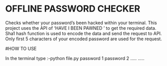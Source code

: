 # OFFLINE PASSWORD CHECKER

Checks whether your password’s been hacked within your terminal.
This project uses the API of ‘HAVE I BEEN PAWNED ’ to get the required data.  
Sha1 hash function is used to encode the data and send the request to API. 
Only first 5 characters of your encoded password are used for the request.

#HOW TO USE

In the terminal type :-python file.py password 1 password 2  …..  …..

